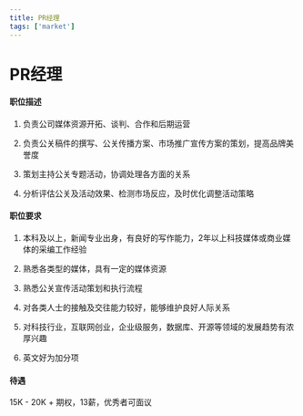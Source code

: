 ```yaml
---
title: PR经理
tags: ['market']
---
```


# PR经理

#### 职位描述

1. 负责公司媒体资源开拓、谈判、合作和后期运营

2. 负责公关稿件的撰写、公关传播方案、市场推广宣传方案的策划，提高品牌美誉度

3. 策划主持公关专题活动，协调处理各方面的关系

4. 分析评估公关及活动效果、检测市场反应，及时优化调整活动策略

#### 职位要求

1. 本科及以上，新闻专业出身，有良好的写作能力，2年以上科技媒体或商业媒体的采编工作经验

2. 熟悉各类型的媒体，具有一定的媒体资源

3. 熟悉公关宣传活动策划和执行流程

4. 对各类人士的接触及交往能力较好，能够维护良好人际关系

5. 对科技行业，互联网创业，企业级服务，数据库、开源等领域的发展趋势有浓厚兴趣

6. 英文好为加分项

#### 待遇

15K - 20K + 期权，13薪，优秀者可面议
